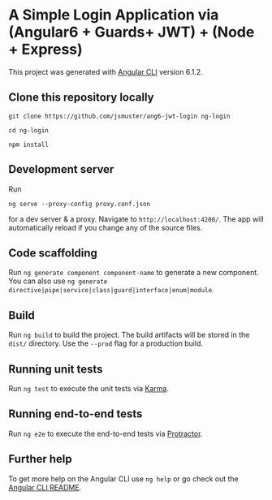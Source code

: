 # A Simple Login Application via (Angular6 + Guards+ JWT) + (Node + Express)

This project was generated with [Angular CLI](https://github.com/angular/angular-cli) version 6.1.2.

## Clone this repository locally
`git clone https://github.com/jsmuster/ang6-jwt-login ng-login`

`cd ng-login`

`npm install`

## Development server

Run 

`ng serve --proxy-config proxy.conf.json` 

for a dev server & a proxy. Navigate to `http://localhost:4200/`. The app will automatically reload if you change any of the source files.

## Code scaffolding

Run `ng generate component component-name` to generate a new component. You can also use `ng generate directive|pipe|service|class|guard|interface|enum|module`.

## Build

Run `ng build` to build the project. The build artifacts will be stored in the `dist/` directory. Use the `--prod` flag for a production build.

## Running unit tests

Run `ng test` to execute the unit tests via [Karma](https://karma-runner.github.io).

## Running end-to-end tests

Run `ng e2e` to execute the end-to-end tests via [Protractor](http://www.protractortest.org/).

## Further help

To get more help on the Angular CLI use `ng help` or go check out the [Angular CLI README](https://github.com/angular/angular-cli/blob/master/README.md).
